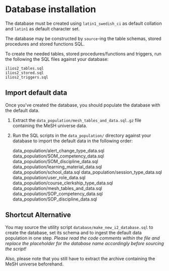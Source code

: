 # Database installation

The database must be created using `latin1_swedish_ci` as default collation and `latin1` as default character set.

The database may be constructed by `source`-ing the table schemas, stored procedures and stored functions SQL.

To create the needed tables, stored procedures/functions and triggers, run the following the SQL files against your database:

    ilios2_tables.sql
    ilios2_stored.sql
    ilios2_triggers.sql

## Import default data

Once you've created the database, you should populate the database with the default data.

1. Extract the `data_population/mesh_tables_and_data.sql.gz` file containing the MeSH universe data.

2. Run the SQL scripts in the `data_population/` directory against your database to import the default data in the following order:

    data_population/alert_change_type_data.sql
    data_population/SOM_competency_data.sql
    data_population/SOM_discipline_data.sql
    data_population/learning_material_data.sql
    data_population/school_data.sql
    data_population/session_type_data.sql
    data_population/user_role_data.sql
    data_population/course_clerkship_type_data.sql
    data_population/mesh_tables_and_data.sql
    data_population/SOP_competency_data.sql
    data_population/SOP_discipline_data.sql

## Shortcut Alternative

You may source the utility script `database/make_new_i2_database.sql` to create the database, set its schema and to ingest the default data population in one step. _Please read the code comments within the file and replace the placeholder for the database name accordingly before sourcing the script!_

Also, please note that you still have to extract the archive containing the MeSH universe beforehand.
